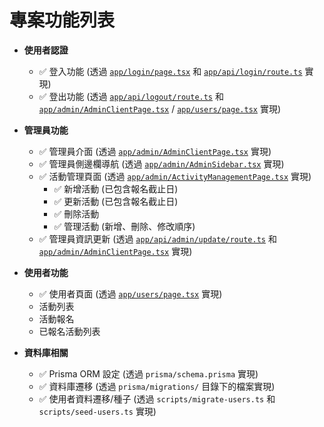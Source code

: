 # 專案功能列表

*   **使用者認證**
    *   ✅ 登入功能 (透過 [`app/login/page.tsx`](app/login/page.tsx) 和 [`app/api/login/route.ts`](app/api/login/route.ts) 實現)
    *   ✅ 登出功能 (透過 [`app/api/logout/route.ts`](app/api/logout/route.ts) 和 [`app/admin/AdminClientPage.tsx`](app/admin/AdminClientPage.tsx) / [`app/users/page.tsx`](app/users/page.tsx) 實現)

*   **管理員功能**
    *   ✅ 管理員介面 (透過 [`app/admin/AdminClientPage.tsx`](app/admin/AdminClientPage.tsx) 實現)
    *   ✅ 管理員側邊欄導航 (透過 [`app/admin/AdminSidebar.tsx`](app/admin/AdminSidebar.tsx) 實現)
    *   ✅ 活動管理頁面 (透過 [`app/admin/ActivityManagementPage.tsx`](app/admin/ActivityManagementPage.tsx) 實現)
        *   ✅ 新增活動 (已包含報名截止日)
        *   ✅ 更新活動 (已包含報名截止日)
        *   ✅ 刪除活動
        *   ✅ 管理活動 (新增、刪除、修改順序)
    *   ✅ 管理員資訊更新 (透過 [`app/api/admin/update/route.ts`](app/api/admin/update/route.ts) 和 [`app/admin/AdminClientPage.tsx`](app/admin/AdminClientPage.tsx) 實現)

*   **使用者功能**
    *   ✅ 使用者頁面 (透過 [`app/users/page.tsx`](app/users/page.tsx) 實現)
    *   活動列表
    *   活動報名
    *   已報名活動列表

*   **資料庫相關**
    *   ✅ Prisma ORM 設定 (透過 `prisma/schema.prisma` 實現)
    *   ✅ 資料庫遷移 (透過 `prisma/migrations/` 目錄下的檔案實現)
    *   ✅ 使用者資料遷移/種子 (透過 `scripts/migrate-users.ts` 和 `scripts/seed-users.ts` 實現)